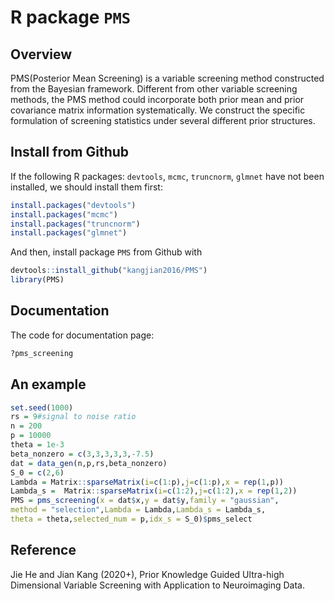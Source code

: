 # R package `PMS`


## Overview

PMS(Posterior Mean Screening) is a variable screening method constructed from the Bayesian framework. Different from other variable screening methods, the PMS method could incorporate both prior mean and prior covariance matrix information systematically. We construct the specific formulation of screening statistics under several different prior structures. 


## Install from Github

If the following R packages: `devtools`, `mcmc`, `truncnorm`, `glmnet` have not been installed, we should install them first:

```r
install.packages("devtools")
install.packages("mcmc")
install.packages("truncnorm")
install.packages("glmnet")
```
And then, install package `PMS` from Github with 

```r
devtools::install_github("kangjian2016/PMS")
library(PMS)
```
## Documentation

The code for documentation page:
```r
?pms_screening
```

## An example

```r
set.seed(1000)
rs = 9#signal to noise ratio
n = 200
p = 10000
theta = 1e-3
beta_nonzero = c(3,3,3,3,3,-7.5)
dat = data_gen(n,p,rs,beta_nonzero)
S_0 = c(2,6)
Lambda = Matrix::sparseMatrix(i=c(1:p),j=c(1:p),x = rep(1,p))
Lambda_s =  Matrix::sparseMatrix(i=c(1:2),j=c(1:2),x = rep(1,2))
PMS = pms_screening(x = dat$x,y = dat$y,family = "gaussian",
method = "selection",Lambda = Lambda,Lambda_s = Lambda_s,
theta = theta,selected_num = p,idx_s = S_0)$pms_select
```
## Reference

Jie He and Jian Kang (2020+), Prior Knowledge Guided Ultra-high Dimensional Variable Screening with Application to Neuroimaging Data. 

